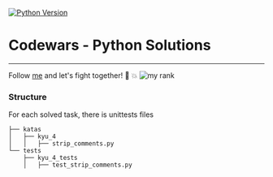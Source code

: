 [![Python Version](https://img.shields.io/badge/python-3.9-blue.svg)]()
# Codewars - Python Solutions
___
Follow [me](https://www.codewars.com/users/krbtsv) and let's fight together! :facepunch: :collision:
![my rank](https://www.codewars.com/users/krbtsv/badges/large)
### Structure
For each solved task, there is unittests files
```
├── katas
│   ├── kyu_4
│   │   ├── strip_comments.py
└── tests
    ├── kyu_4_tests
    │   ├── test_strip_comments.py
```
